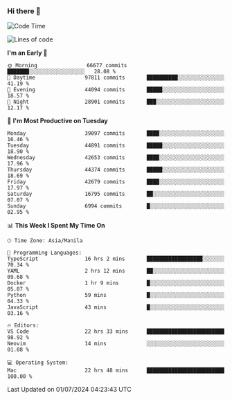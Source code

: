 ### Hi there 👋

<!--START_SECTION:waka-->
![Code Time](http://img.shields.io/badge/Code%20Time-5%2C314%20hrs%2010%20mins-blue)

![Lines of code](https://img.shields.io/badge/From%20Hello%20World%20I%27ve%20Written-111.9%20million%20lines%20of%20code-blue)

**I'm an Early 🐤** 

```text
🌞 Morning                66677 commits       ███████░░░░░░░░░░░░░░░░░░   28.08 % 
🌆 Daytime                97811 commits       ██████████░░░░░░░░░░░░░░░   41.19 % 
🌃 Evening                44094 commits       █████░░░░░░░░░░░░░░░░░░░░   18.57 % 
🌙 Night                  28901 commits       ███░░░░░░░░░░░░░░░░░░░░░░   12.17 % 
```
📅 **I'm Most Productive on Tuesday** 

```text
Monday                   39097 commits       ████░░░░░░░░░░░░░░░░░░░░░   16.46 % 
Tuesday                  44891 commits       █████░░░░░░░░░░░░░░░░░░░░   18.90 % 
Wednesday                42653 commits       ████░░░░░░░░░░░░░░░░░░░░░   17.96 % 
Thursday                 44374 commits       █████░░░░░░░░░░░░░░░░░░░░   18.69 % 
Friday                   42679 commits       ████░░░░░░░░░░░░░░░░░░░░░   17.97 % 
Saturday                 16795 commits       ██░░░░░░░░░░░░░░░░░░░░░░░   07.07 % 
Sunday                   6994 commits        █░░░░░░░░░░░░░░░░░░░░░░░░   02.95 % 
```


📊 **This Week I Spent My Time On** 

```text
🕑︎ Time Zone: Asia/Manila

💬 Programming Languages: 
TypeScript               16 hrs 2 mins       ██████████████████░░░░░░░   70.34 % 
YAML                     2 hrs 12 mins       ██░░░░░░░░░░░░░░░░░░░░░░░   09.68 % 
Docker                   1 hr 9 mins         █░░░░░░░░░░░░░░░░░░░░░░░░   05.07 % 
Python                   59 mins             █░░░░░░░░░░░░░░░░░░░░░░░░   04.33 % 
JavaScript               43 mins             █░░░░░░░░░░░░░░░░░░░░░░░░   03.16 % 

🔥 Editors: 
VS Code                  22 hrs 33 mins      █████████████████████████   98.92 % 
Neovim                   14 mins             ░░░░░░░░░░░░░░░░░░░░░░░░░   01.08 % 

💻 Operating System: 
Mac                      22 hrs 48 mins      █████████████████████████   100.00 % 
```


 Last Updated on 01/07/2024 04:23:43 UTC
<!--END_SECTION:waka-->


<!--
**rad182/rad182** is a ✨ _special_ ✨ repository because its `README.md` (this file) appears on your GitHub profile.

Here are some ideas to get you started:

- 🔭 I’m currently working on ...
- 🌱 I’m currently learning ...
- 👯 I’m looking to collaborate on ...
- 🤔 I’m looking for help with ...
- 💬 Ask me about ...
- 📫 How to reach me: ...
- 😄 Pronouns: ...
- ⚡ Fun fact: ...
-->
